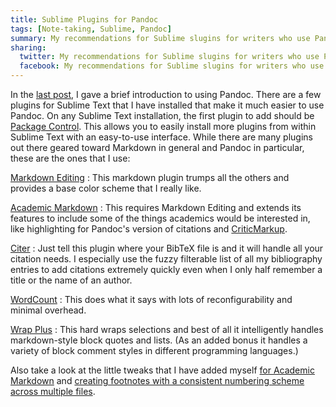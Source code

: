 ```yaml
---
title: Sublime Plugins for Pandoc
tags: [Note-taking, Sublime, Pandoc]
summary: My recommendations for Sublime slugins for writers who use Pandoc.
sharing:
  twitter: My recommendations for Sublime slugins for writers who use Pandoc.
  facebook: My recommendations for Sublime slugins for writers who use Pandoc.
---
```




In the [last post](http://dtsheffler.com/blog/2016-07-11-pandoc/), I gave a brief introduction to using Pandoc.  There are a few plugins for Sublime Text that I have installed that make it much easier to use Pandoc.  On any Sublime Text installation, the first plugin to add should be [Package Control](https://packagecontrol.io/).  This allows you to easily install more plugins from within Sublime Text with an easy-to-use interface.  While there are many plugins out there geared toward Markdown in general and Pandoc in particular, these are the ones that I use:

[Markdown Editing](https://packagecontrol.io/packages/MarkdownEditing)
:   This markdown plugin trumps all the others and provides a base
    color scheme that I really like.

[Academic Markdown](https://packagecontrol.io/packages/AcademicMarkdown)
:   This requires Markdown Editing and extends its features to
    include some of the things academics would be interested in,
    like highlighting for Pandoc's version of citations and
    [CriticMarkup](http://criticmarkup.com/).

[Citer](https://packagecontrol.io/packages/Citer)
:   Just tell this plugin where your BibTeX file is and it will
    handle all your citation needs.  I especially use the fuzzy
    filterable list of all my bibliography entries to add citations
    extremely quickly even when I only half remember a title or the
    name of an author.

[WordCount](https://packagecontrol.io/packages/WordCount)
:   This does what it says with lots of reconfigurability and minimal
    overhead.

[Wrap Plus](https://packagecontrol.io/packages/Wrap%20Plus)
:   This hard wraps selections and best of all it intelligently
    handles markdown-style block quotes and lists.  (As an added
    bonus it handles a variety of block comment styles in different
    programming languages.)

Also take a look at the little tweaks that I have added myself [for Academic Markdown](http://dtsheffler.com/blog/2015-08-03-sublime-syntax-definition/) and [creating footnotes with a consistent numbering scheme across multiple files](http://dtsheffler.com/blog/2015-05-13-my-footnote-plugin/).